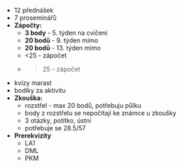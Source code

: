 - 12 přednášek
- 7 proseminářů
- **Zápočty:**
	- **3 body** - 5. týden na cvičení
	- **20 bodů** - 9. týden mimo
	- **20 bodů** - 13. týden mimo
	- <25 - zápočet
	- >25 - zápočet
- kvízy marast
- bodíky za aktivitu
- **Zkouška:**
	- rozstřel - max 20 bodů, potřebuju půlku
	- body z rozstřelu se nepočítají ke známce u zkoušky
	- 3 otázky, potítko, ústní
	- potřebuje se 28.5/57
- **Prerekvizity**
	- LA1
	- DML
	- PKM
